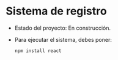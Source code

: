 <h1>Sistema de registro</h1>

- Estado del proyecto: En construcción.

- Para ejecutar el sistema, debes poner:

  ```npm install react```
  
